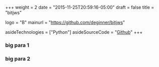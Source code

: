 +++
weight = 2
date = "2015-11-25T20:59:16-05:00"
draft = false
title = "bitjws"

logo = "B"
mainurl = "https://github.com/deginner/bitjws"

asideTechnologies = ["Python"]
asideSourceCode = "[Github](https://github.com/deginner/bitjws)"
+++

### big para 1

### big para 2
